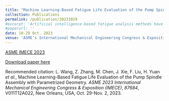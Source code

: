 ```yaml
---
title: "Machine Learning-Based Fatigue Life Evaluation of the Pump Spindle Assembly with Parametrized Geometry"
collection: Publications
permalink: /publication/20231029
#excerpt: 'Artificial intelligence-based fatigue analysis methods have gained considerable attention in recent years, but little research has been conducted on the fatigue behaviors of assembled structures, which involve numerous factors that impact structural fatigue life and complicated assembling associations in parameter selection. This paper presents a hybrid machine learning (ML) model-based evaluation platform for data-driven fatigue life analyses of a parameterized industrial pump spindle that considers the impacts of variable loads and characteristic design parameters. Firstly, the numerical fatigue evaluation is validated by comparing experimental and simulation results of spindle samples with a specific dimension. Secondly, datasets for training and testing are constructed to assess high cycle and low cycle fatigue lives of parameterized pump spindle assemblies under two real working conditions of cyclic start-stop and continuous running. The proposed hybrid ML method exhibits excellent overall performance for both running conditions, validating its accuracy and reliability. Additionally, the superiority of the hybrid method for fatigue evaluation of the assembly is confirmed through performance comparisons between single forward models. Finally, sensitivity-based parametric analysis is performed to interpret the model, revealing that pre-tightening load and diameter of the shaft seal have the most significant impacts on the fatigue properties under both cyclic working conditions. This work provides an efficient tool for quantifying the fatigue lives of parametrized spindles and contributes to the safety assessment in structural design and optimization.'
#paperurl: ''
date: 10-29 Oct. 2023
venue: 'ASME’s International Mechanical Engineering Congress & Exposition (IMECE)'
---
```


[ASME IMECE 2023](https://event.asme.org/IMECE)

[Download paper here](https://asmedigitalcollection.asme.org/IMECE/proceedings-abstract/IMECE2023/87684/1196223)

Recommended citation: L. Wang, Z. Zhang, M. Chen, J. Xie, F. Liu, H. Yuan _et al._, Machine Learning-Based Fatigue Life Evaluation of the Pump Spindle Assembly with Parametrized Geometry. _ASME 2023 International Mechanical Engineering Congress & Exposition (IMECE)_, _87684_, V011T12A022, New Orleans, USA, Oct. 29-Nov. 2, 2023.
